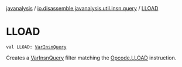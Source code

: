 [javanalysis](../index.md) / [io.disassemble.javanalysis.util.insn.query](index.md) / [LLOAD](./-l-l-o-a-d.md)

# LLOAD

`val LLOAD: `[`VarInsnQuery`](-var-insn-query/index.md)

Creates a [VarInsnQuery](-var-insn-query/index.md) filter matching the [Opcode.LLOAD](#) instruction.

